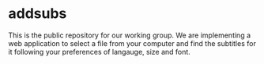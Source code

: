 # addsubs
This is the public repository for our working group.
We are implementing a web application to select a file from your computer and find the subtitles for it following your preferences of langauge, size and font. 
